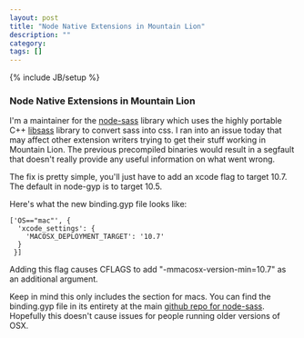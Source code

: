 ```yaml
---
layout: post
title: "Node Native Extensions in Mountain Lion"
description: ""
category: 
tags: []
---
```

{% include JB/setup %}

### Node Native Extensions in Mountain Lion

I'm a maintainer for the [node-sass](https://github.com/andrew/node-sass) library which uses the
highly portable C++ [libsass](https://github.com/hcatlin/libsass) library to convert sass into css.
I ran into an issue today that may affect other extension writers trying to get their stuff working
in Mountain Lion.  The previous precompiled binaries would result in a segfault that doesn't really
provide any useful information on what went wrong.

The fix is pretty simple, you'll just have to add an xcode flag to target 10.7.  The default in node-gyp
is to target 10.5.

Here's what the new binding.gyp file looks like:

    ['OS=="mac"', {
      'xcode_settings': {
        'MACOSX_DEPLOYMENT_TARGET': '10.7'
      }
     }]
     
Adding this flag causes CFLAGS to add "-mmacosx-version-min=10.7" as an additional argument.

Keep in mind this only includes the section for macs.  You can find the binding.gyp file in its entirety
at the main [github repo for node-sass](https://github.com/andrew/node-sass).  Hopefully this doesn't
cause issues for people running older versions of OSX.


